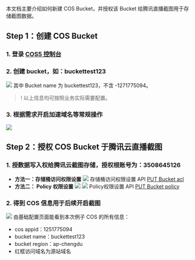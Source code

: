 本文档主要介绍如何新建 COS Bucket，并授权该 Bucket 给腾讯直播截图用于存储截图数据。
## Step 1：创建 COS Bucket
### 1. 登录 [COS5 控制台](https://console.cloud.tencent.com/cos5) 
### 2. 创建 bucket，如：buckettest123
 ![](https://main.qcloudimg.com/raw/ccc41b01543c7c9d354fc129ca23da7f.png)
其中 Bucket name 为 buckettest123，不含 -1271775094。
>! 以上信息均可按照业务实际需要配置。

### 3. 根据需求开启加速域名等常规操作
![](https://main.qcloudimg.com/raw/10ae9f4ba37443c731cc3ea6d14882f3.png)

## Step 2：授权 COS Bucket 于腾讯云直播截图
### 1. 授数据写入权给腾讯云截图存储，授权根账号为：3508645126
 - **方法一：存储桶访问权限设置**
 ![](https://main.qcloudimg.com/raw/a0f17459b2bac4b05e0792aa7407175e.png)
 存储桶访问权限设置 API [PUT Bucket acl](https://cloud.tencent.com/document/product/436/7737)
 - **方法二： Policy 权限设置**
   ![](https://main.qcloudimg.com/raw/86b6a4ce635dd030304b8ea161a74bc7.png)
	 ![](https://main.qcloudimg.com/raw/bd711fa42f3f0737ecfabc6d8ce9f7a4.png)
 Policy权限设置 API [PUT Bucket policy](https://cloud.tencent.com/document/product/436/8282)
### 2. 得到 COS 信息用于后续开启截图
![](https://main.qcloudimg.com/raw/9481bb800c10c57a04f8418b75cd81a8.png)
由基础配置页面能看到本次例子 COS 的所有信息：
- cos appid：1251775094
- bucket name：buckettest123
- bucket region：ap-chengdu
- 红框访问域名为源站域名
